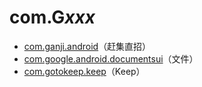 # com.G*xxx*

- [com.ganji.android](./com.ganji.android/readme.md)（赶集直招）
- [com.google.android.documentsui](./com.google.android.documentsui/readme.md)（文件）
- [com.gotokeep.keep](./com.gotokeep.keep/readme.md)（Keep）